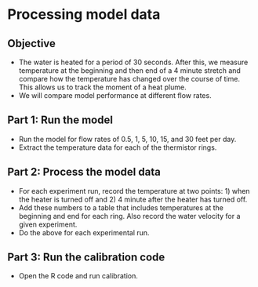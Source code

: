 # Processing model data
## Objective
* The water is heated for a period of 30 seconds. After this, we measure temperature at the beginning and then end of a 4 minute stretch and compare how the temperature has changed over the course of time. This allows us to track the moment of a heat plume.
* We will compare model performance at different flow rates.

## Part 1: Run the model
* Run the model for flow rates of 0.5, 1, 5, 10, 15, and 30 feet per day.
* Extract the temperature data for each of the thermistor rings.

## Part 2: Process the model data
* For each experiment run, record the temperature at two points: 1) when the heater is turned off and 2) 4 minute after the heater has turned off.
* Add these numbers to a table that includes temperatures at the beginning and end for each ring. Also record the water velocity for a given experiment.
* Do the above for each experimental run.

## Part 3: Run the calibration code
* Open the R code and run calibration.
